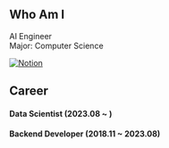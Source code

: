 <h2 align = "left">Who Am I</h2>
<span align = "left"> 
  
  <span>AI Engineer</span> </br>
  <span>Major: Computer Science</span>
  
[![Notion](https://img.shields.io/badge/notion-181717?style=for-the-badge&logo=Notion&logoColor=white)](https://ribbon-alyssum-680.notion.site/e9d79fe7fdf04b4785fc9873d58ad451)

</span>

<h2 align = "left">Career</h2>

<span align = "left">

  <h4 align = "left">Data Scientist (2023.08 ~ )</h4>
  <h4 align = "left">Backend Developer (2018.11 ~ 2023.08)</h4>
  
</span>
